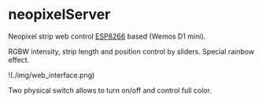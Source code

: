 # neopixelServer
Neopixel strip web control [ESP8266](https://github.com/esp8266/Arduino) based (Wemos D1 mini).

RGBW intensity, strip length and position control by sliders.
Special rainbow effect.

!(./img/web_interface.png)

Two physical switch allows to turn on/off and control full color.
